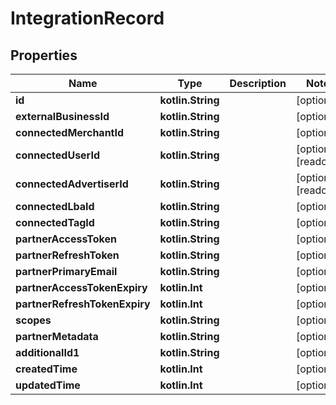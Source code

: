 
# IntegrationRecord

## Properties
| Name | Type | Description | Notes |
| ------------ | ------------- | ------------- | ------------- |
| **id** | **kotlin.String** |  |  [optional] |
| **externalBusinessId** | **kotlin.String** |  |  [optional] |
| **connectedMerchantId** | **kotlin.String** |  |  [optional] |
| **connectedUserId** | **kotlin.String** |  |  [optional] [readonly] |
| **connectedAdvertiserId** | **kotlin.String** |  |  [optional] [readonly] |
| **connectedLbaId** | **kotlin.String** |  |  [optional] |
| **connectedTagId** | **kotlin.String** |  |  [optional] |
| **partnerAccessToken** | **kotlin.String** |  |  [optional] |
| **partnerRefreshToken** | **kotlin.String** |  |  [optional] |
| **partnerPrimaryEmail** | **kotlin.String** |  |  [optional] |
| **partnerAccessTokenExpiry** | **kotlin.Int** |  |  [optional] |
| **partnerRefreshTokenExpiry** | **kotlin.Int** |  |  [optional] |
| **scopes** | **kotlin.String** |  |  [optional] |
| **partnerMetadata** | **kotlin.String** |  |  [optional] |
| **additionalId1** | **kotlin.String** |  |  [optional] |
| **createdTime** | **kotlin.Int** |  |  [optional] |
| **updatedTime** | **kotlin.Int** |  |  [optional] |



